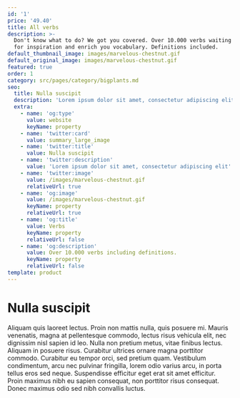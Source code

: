 ```yaml
---
id: '1'
price: '49.40'
title: All verbs
description: >-
  Don't know what to do? We got you covered. Over 10.000 verbs waiting for you
  for inspiration and enrich you vocabulary. Definitions included.
default_thumbnail_image: images/marvelous-chestnut.gif
default_original_image: images/marvelous-chestnut.gif
featured: true
order: 1
category: src/pages/category/bigplants.md
seo:
  title: Nulla suscipit
  description: 'Lorem ipsum dolor sit amet, consectetur adipiscing elit'
  extra:
    - name: 'og:type'
      value: website
      keyName: property
    - name: 'twitter:card'
      value: summary_large_image
    - name: 'twitter:title'
      value: Nulla suscipit
    - name: 'twitter:description'
      value: 'Lorem ipsum dolor sit amet, consectetur adipiscing elit'
    - name: 'twitter:image'
      value: /images/marvelous-chestnut.gif
      relativeUrl: true
    - name: 'og:image'
      value: /images/marvelous-chestnut.gif
      keyName: property
      relativeUrl: true
    - name: 'og:title'
      value: Verbs
      keyName: property
      relativeUrl: false
    - name: 'og:description'
      value: Over 10.000 verbs including definitions.
      keyName: property
      relativeUrl: false
template: product
---
```


# Nulla suscipit

Aliquam quis laoreet lectus. Proin non mattis nulla, quis posuere mi. Mauris venenatis, magna at pellentesque commodo, lectus risus vehicula elit, nec dignissim nisl sapien id leo. Nulla non pretium metus, vitae finibus lectus. Aliquam in posuere risus. Curabitur ultrices ornare magna porttitor commodo. Curabitur eu tempor orci, sed pretium quam. Vestibulum condimentum, arcu nec pulvinar fringilla, lorem odio varius arcu, in porta tellus eros sed neque. Suspendisse efficitur eget erat sit amet efficitur. Proin maximus nibh eu sapien consequat, non porttitor risus consequat. Donec maximus odio sed nibh convallis luctus.